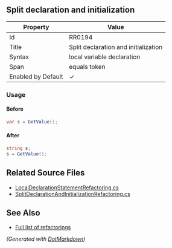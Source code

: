 ## Split declaration and initialization

| Property           | Value                                |
| ------------------ | ------------------------------------ |
| Id                 | RR0194                               |
| Title              | Split declaration and initialization |
| Syntax             | local variable declaration           |
| Span               | equals token                         |
| Enabled by Default | &#x2713;                             |

### Usage

#### Before

```csharp
var s = GetValue();
```

#### After

```csharp
string s;
s = GetValue();
```

## Related Source Files

* [LocalDeclarationStatementRefactoring.cs](../../src/Refactorings/CSharp/Refactorings/LocalDeclarationStatementRefactoring.cs)
* [SplitDeclarationAndInitializationRefactoring.cs](../../src/Refactorings/CSharp/Refactorings/SplitDeclarationAndInitializationRefactoring.cs)

## See Also

* [Full list of refactorings](Refactorings.md)

*\(Generated with [DotMarkdown](http://github.com/JosefPihrt/DotMarkdown)\)*